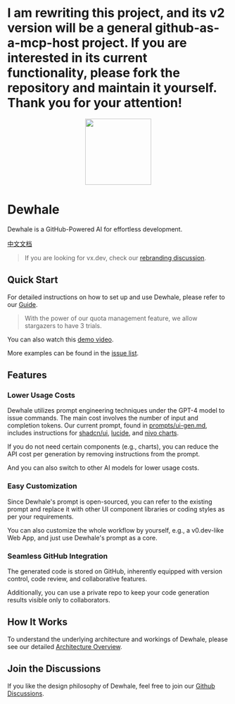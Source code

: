<h1>I am rewriting this project, and its v2 version will be a general github-as-a-mcp-host project. If you are interested in its current functionality, please fork the repository and maintain it yourself. Thank you for your attention!</h1>

<p align="center">
  <img width="150px" height="150px" src="./preview-ui/public/logo.png">
</p>

# Dewhale

Dewhale is a GitHub-Powered AI for effortless development.

[中文文档](./README.zh_CN.md)

> If you are looking for vx.dev, check our [rebranding discussion](https://github.com/Yuyz0112/dewhale/discussions/189).

## Quick Start

For detailed instructions on how to set up and use Dewhale, please refer to our [Guide](./docs/quick-start.md).

> With the power of our quota management feature, we allow stargazers to have 3 trials.

You can also watch this [demo video](http://www.youtube.com/watch?v=J4LAOBRcu2c).

More examples can be found in the [issue list](https://github.com/Yuyz0112/dewhale/issues?q=is%3Aissue+label%3Aui-gen%2Cvue-ui-gen).

## Features

### Lower Usage Costs

Dewhale utilizes prompt engineering techniques under the GPT-4 model to issue commands. The main cost involves the number of input and completion tokens. Our current prompt, found in [prompts/ui-gen.md](./prompts/ui-gen.md), includes instructions for [shadcn/ui](https://ui.shadcn.com/), [lucide](https://lucide.dev/), and [nivo charts](https://nivo.rocks/).

If you do not need certain components (e.g., charts), you can reduce the API cost per generation by removing instructions from the prompt.

And you can also switch to other AI models for lower usage costs.

### Easy Customization

Since Dewhale's prompt is open-sourced, you can refer to the existing prompt and replace it with other UI component libraries or coding styles as per your requirements.

You can also customize the whole workflow by yourself, e.g., a v0.dev-like Web App, and just use Dewhale's prompt as a core.

### Seamless GitHub Integration

The generated code is stored on GitHub, inherently equipped with version control, code review, and collaborative features.

Additionally, you can use a private repo to keep your code generation results visible only to collaborators.

## How It Works

To understand the underlying architecture and workings of Dewhale, please see our detailed [Architecture Overview](./docs/architecture.md).

## Join the Discussions

If you like the design philosophy of Dewhale, feel free to join our [Github Discussions](https://github.com/Yuyz0112/dewhale/discussions).
